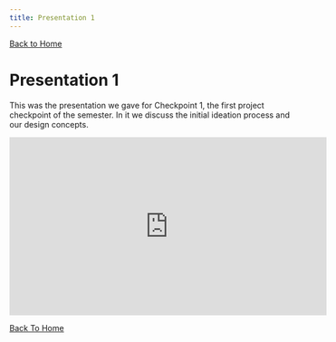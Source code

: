 ```yaml
---
title: Presentation 1
---
```

[Back to Home](index)
# Presentation 1
This was the presentation we gave for Checkpoint 1, the first project checkpoint of the semester. In it we discuss the initial ideation process and our design concepts. 

<iframe width="560" height="315" src="https://www.youtube.com/embed/SYfvdtbThY8" title="YouTube video player" frameborder="0" allow="accelerometer; autoplay; clipboard-write; encrypted-media; gyroscope; picture-in-picture; web-share" allowfullscreen></iframe>

[Back To Home](index)